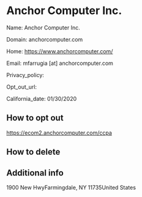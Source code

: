
# Anchor Computer Inc.

Name: Anchor Computer Inc.

Domain: anchorcomputer.com

Home: https://www.anchorcomputer.com/

Email: mfarrugia [at] anchorcomputer.com

Privacy_policy: 

Opt_out_url: 

California_date: 01/30/2020



## How to opt out

https://ecom2.anchorcomputer.com/ccpa

## How to delete



## Additional info



1900 New HwyFarmingdale, NY 11735United States

